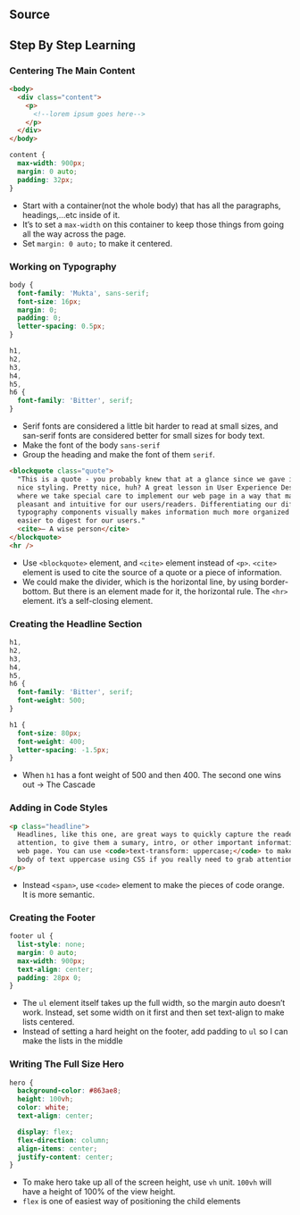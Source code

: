 ## Source

## Step By Step Learning

### Centering The Main Content

```html
<body>
  <div class="content">
    <p>
      <!--lorem ipsum goes here-->
    </p>
  </div>
</body>
```

```css
content {
  max-width: 900px;
  margin: 0 auto;
  padding: 32px;
}
```

- Start with a container(not the whole body) that has all the paragraphs, headings,…etc inside of it.
- It’s to set a `max-width` on this container to keep those things from going all the way across the page.
- Set `margin: 0 auto;` to make it centered.

### Working on Typography

```css
body {
  font-family: 'Mukta', sans-serif;
  font-size: 16px;
  margin: 0;
  padding: 0;
  letter-spacing: 0.5px;
}

h1,
h2,
h3,
h4,
h5,
h6 {
  font-family: 'Bitter', serif;
}
```

- Serif fonts are considered a little bit harder to read at small sizes, and san-serif fonts are considered better for small sizes for body text.
- Make the font of the body `sans-serif`
- Group the heading and make the font of them `serif`.

```html
<blockquote class="quote">
  "This is a quote - you probably knew that at a glance since we gave it some
  nice styling. Pretty nice, huh? A great lesson in User Experience Design,
  where we take special care to implement our web page in a way that makes it
  pleasant and intuitive for our users/readers. Differentiating our different
  typography components visually makes information much more organized and
  easier to digest for our users."
  <cite>– A wise person</cite>
</blockquote>
<hr />
```

- Use `<blockquote>` element, and `<cite>` element instead of `<p>`. `<cite>` element is used to cite the source of a quote or a piece of information.
- We could make the divider, which is the horizontal line, by using border-bottom. But there is an element made for it, the horizontal rule. The `<hr>` element. it’s a self-closing element.

### Creating the Headline Section

```css
h1,
h2,
h3,
h4,
h5,
h6 {
  font-family: 'Bitter', serif;
  font-weight: 500;
}

h1 {
  font-size: 80px;
  font-weight: 400;
  letter-spacing: -1.5px;
}
```

- When `h1` has a font weight of 500 and then 400. The second one wins out → The Cascade

### Adding in Code Styles

```html
<p class="headline">
  Headlines, like this one, are great ways to quickly capture the reader's
  attention, to give them a sumary, intro, or other important information in a
  web page. You can use <code>text-transform: uppercase;</code> to make a whole
  body of text uppercase using CSS if you really need to grab attention!
</p>
```

- Instead `<span>`, use `<code>` element to make the pieces of code orange. It is more semantic.

### Creating the Footer

```css
footer ul {
  list-style: none;
  margin: 0 auto;
  max-width: 900px;
  text-align: center;
  padding: 28px 0;
}
```

- The `ul` element itself takes up the full width, so the margin auto doesn’t work. Instead, set some width on it first and then set text-align to make lists centered.
- Instead of setting a hard height on the footer, add padding to `ul` so I can make the lists in the middle

### Writing The Full Size Hero

```css
hero {
  background-color: #863ae8;
  height: 100vh;
  color: white;
  text-align: center;

  display: flex;
  flex-direction: column;
  align-items: center;
  justify-content: center;
}
```

- To make hero take up all of the screen height, use `vh` unit. `100vh` will have a height of 100% of the view height.
- `flex` is one of easiest way of positioning the child elements
